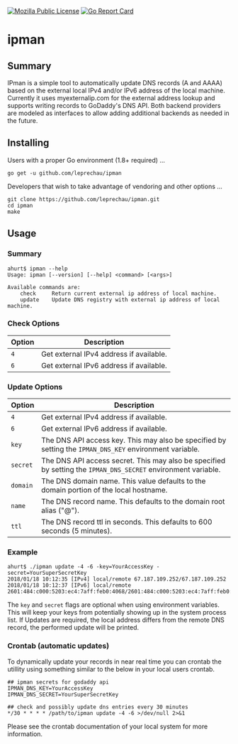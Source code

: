 [![Mozilla Public License](https://img.shields.io/badge/license-MPL-blue.svg)](https://www.mozilla.org/MPL)
[![Go Report Card](https://goreportcard.com/badge/github.com/leprechau/ipman)](https://goreportcard.com/report/github.com/leprechau/ipman)

# ipman

## Summary

IPman is a simple tool to automatically update DNS records (A and AAAA) based on the external local IPv4 and/or IPv6 address of the local machine.  Currently it uses myexternalip.com for the external address lookup and supports writing records to GoDaddy's DNS API.  Both backend providers are modeled as interfaces to allow adding additional backends as needed in the future.

## Installing

Users with a proper Go environment (1.8+ required) ...

```
go get -u github.com/leprechau/ipman
```

Developers that wish to take advantage of vendoring and other options ...

```
git clone https://github.com/leprechau/ipman.git
cd ipman
make
```

## Usage

### Summary

```
ahurt$ ipman --help
Usage: ipman [--version] [--help] <command> [<args>]

Available commands are:
    check     Return current external ip address of local machine.
    update    Update DNS registry with external ip address of local machine.
```

### Check Options

| Option | Description |
|--------|-------------|
| `4`   | Get external IPv4 address if available.
| `6`   | Get external IPv6 address if available.

### Update Options

| Option    | Description |
|-----------|-------------|
| `4`      | Get external IPv4 address if available.
| `6`      | Get external IPv6 address if available.
| `key`    | The DNS API access key.  This may also be specified by setting the `IPMAN_DNS_KEY` environment variable.
| `secret` | The DNS API access secret.  This may also be specified by setting the `IPMAN_DNS_SECRET` environment variable.
| `domain` | The DNS domain name. This value defaults to the domain portion of the local hostname.
| `name`   | The DNS record name. This defaults to the domain root alias ("@").
| `ttl`    | The DNS record ttl in seconds.  This defaults to 600 seconds (5 minutes).

### Example

```
ahurt$ ./ipman update -4 -6 -key=YourAccessKey -secret=YourSuperSecretKey
2018/01/18 10:12:35 [IPv4] local/remote 67.187.109.252/67.187.109.252
2018/01/18 10:12:37 [IPv6] local/remote 2601:484:c000:5203:ec4:7aff:feb0:4068/2601:484:c000:5203:ec4:7aff:feb0:4068
```

The `key` and `secret` flags are optional when using environment variables.  This will keep your keys from potentially showing up in the system process list.  If Updates are required, the local address differs from the remote DNS record, the performed update will be printed.

### Crontab (automatic updates)

To dynamically update your records in near real time you can crontab the utillity using something similar to the below in your local users crontab.

```
## ipman secrets for godaddy api
IPMAN_DNS_KEY=YourAccessKey
IPMAN_DNS_SECRET=YourSuperSecretKey

## check and possibly update dns entries every 30 minutes
*/30 * * * * /path/to/ipman update -4 -6 >/dev/null 2>&1
```

Please see the crontab documentation of your local system for more information.

